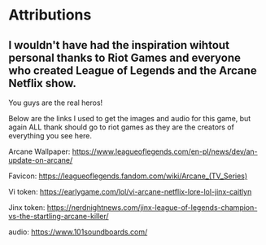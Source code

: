 # Attributions

## I wouldn't have had the inspiration wihtout personal thanks to Riot Games and everyone who created League of Legends and the Arcane Netflix show. 

You guys are the real heros! 

Below are the links I used to get the images and audio for this game, but again ALL thank should go to riot games as they are the creators of everything you see here. 


Arcane Wallpaper: https://www.leagueoflegends.com/en-pl/news/dev/an-update-on-arcane/

Favicon: https://leagueoflegends.fandom.com/wiki/Arcane_(TV_Series)

Vi token: https://earlygame.com/lol/vi-arcane-netflix-lore-lol-jinx-caitlyn

Jinx token: https://nerdnightnews.com/jinx-league-of-legends-champion-vs-the-startling-arcane-killer/

audio: https://www.101soundboards.com/